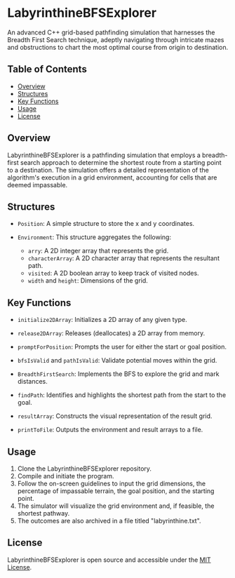 # LabyrinthineBFSExplorer

An advanced C++ grid-based pathfinding simulation that harnesses the Breadth First Search technique, adeptly navigating through intricate mazes and obstructions to chart the most optimal course from origin to destination.

## Table of Contents

- [Overview](#overview)
- [Structures](#structures)
- [Key Functions](#key-functions)
- [Usage](#usage)
- [License](#license)

## Overview

LabyrinthineBFSExplorer is a pathfinding simulation that employs a breadth-first search approach to determine the shortest route from a starting point to a destination. The simulation offers a detailed representation of the algorithm's execution in a grid environment, accounting for cells that are deemed impassable.

## Structures

- `Position`: A simple structure to store the x and y coordinates.
  
- `Environment`: This structure aggregates the following:
  - `arry`: A 2D integer array that represents the grid.
  - `characterArray`: A 2D character array that represents the resultant path.
  - `visited`: A 2D boolean array to keep track of visited nodes.
  - `width` and `height`: Dimensions of the grid.

## Key Functions

- `initialize2DArray`: Initializes a 2D array of any given type.
  
- `release2DArray`: Releases (deallocates) a 2D array from memory.
  
- `promptForPosition`: Prompts the user for either the start or goal position.
  
- `bfsIsValid` and `pathIsValid`: Validate potential moves within the grid.
  
- `BreadthFirstSearch`: Implements the BFS to explore the grid and mark distances.
  
- `findPath`: Identifies and highlights the shortest path from the start to the goal.
  
- `resultArray`: Constructs the visual representation of the result grid.
  
- `printToFile`: Outputs the environment and result arrays to a file.

## Usage

1. Clone the LabyrinthineBFSExplorer repository.
2. Compile and initiate the program.
3. Follow the on-screen guidelines to input the grid dimensions, the percentage of impassable terrain, the goal position, and the starting point.
4. The simulator will visualize the grid environment and, if feasible, the shortest pathway.
5. The outcomes are also archived in a file titled "labyrinthine.txt".

## License

LabyrinthineBFSExplorer is open source and accessible under the [MIT License](LICENSE).
